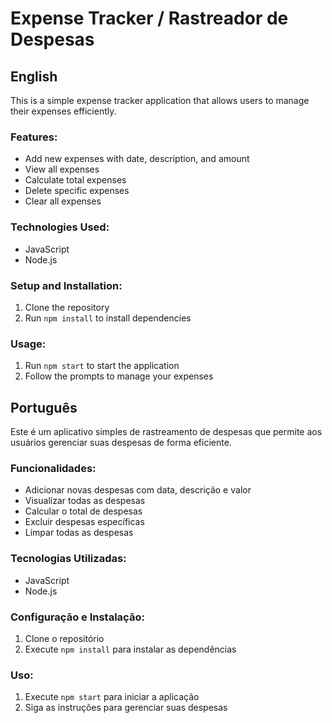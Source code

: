 # Expense Tracker / Rastreador de Despesas

## English

This is a simple expense tracker application that allows users to manage their expenses efficiently.

### Features:
- Add new expenses with date, description, and amount
- View all expenses
- Calculate total expenses
- Delete specific expenses
- Clear all expenses

### Technologies Used:
- JavaScript
- Node.js

### Setup and Installation:
1. Clone the repository
2. Run `npm install` to install dependencies

### Usage:
1. Run `npm start` to start the application
2. Follow the prompts to manage your expenses

## Português

Este é um aplicativo simples de rastreamento de despesas que permite aos usuários gerenciar suas despesas de forma eficiente.

### Funcionalidades:
- Adicionar novas despesas com data, descrição e valor
- Visualizar todas as despesas
- Calcular o total de despesas
- Excluir despesas específicas
- Limpar todas as despesas

### Tecnologias Utilizadas:
- JavaScript
- Node.js

### Configuração e Instalação:
1. Clone o repositório
2. Execute `npm install` para instalar as dependências

### Uso:
1. Execute `npm start` para iniciar a aplicação
2. Siga as instruções para gerenciar suas despesas
